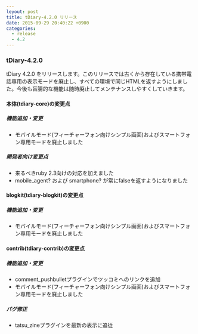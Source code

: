 ```yaml
---
leyout: post
title: tDiary-4.2.0 リリース
date: 2015-09-29 20:40:22 +0900
categories:
  - release
  - 4.2
---
```

### tDiary-4.2.0

tDiary 4.2.0 をリリースします。このリリースでは古くから存在している携帯電話専用の表示モードを廃止し、すべての環境で同じHTMLを返すようにしました。今後も盲腸的な機能は随時廃止してメンテナンスしやすくしていきます。

#### 本体(tdiary-core)の変更点

##### 機能追加・変更

* モバイルモード(フィーチャーフォン向けシンプル画面)およびスマートフォン専用モードを廃止しました

##### 開発者向け変更点

* 来るべきruby 2.3向けの対応を加えました
* mobile_agent? および smartphone? が常にfalseを返すようになりました

#### blogkit(tdiary-blogkit)の変更点

##### 機能追加・変更

* モバイルモード(フィーチャーフォン向けシンプル画面)およびスマートフォン専用モードを廃止しました

#### contrib(tdiary-contrib)の変更点

##### 機能追加・変更

* comment_pushbulletプラグインでツッコミへのリンクを追加
* モバイルモード(フィーチャーフォン向けシンプル画面)およびスマートフォン専用モードを廃止しました

##### バグ修正

* tatsu_zineプラグインを最新の表示に追従

